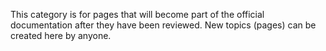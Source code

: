 This category is for pages that will become part of the official documentation after they have been reviewed. New topics (pages) can be created here by anyone.
